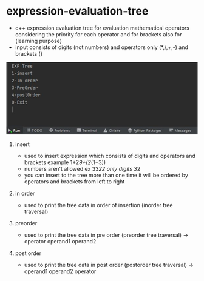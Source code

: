 # expression-evaluation-tree
- c++ expression evaluation tree for evaluation mathematical operators considering the priority for each operator and for brackets also for (learning purpose)
- input consists of digits (not numbers) and operators only (*,/,+,-) and brackets ()

![cli preview image](cli_preview.JPG)

1. insert
    - used to insert expression which consists of digits and operators and brackets example 1+2*9+(2*(1+3))
    - numbers aren't allowed ex 33*22 only digits 3*2
    - you can insert to the tree more than one time it will be ordered by operators and brackets from left to right
  
2. in order
    - used to print the tree data in order of insertion (inorder tree traversal)
3. preorder
    - used to print the tree data in pre order (preorder tree traversal) -> operator operand1 operand2
4. post order
    - used to print the tree data in post order (postorder tree traversal) -> operand1 operand2 operator
